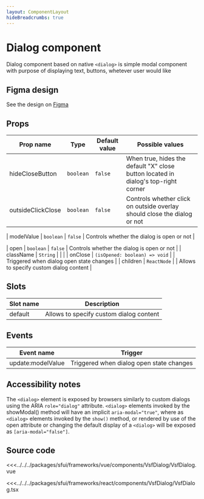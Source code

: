 ```yaml
---
layout: ComponentLayout
hideBreadcrumbs: true
---
```

# Dialog component

Dialog component based on native `<dialog>` is simple modal component with purpose of displaying text, buttons, whetever user would like

<Generate />

## Figma design

See the design on [Figma](https://www.figma.com/file/CWOkbpne0tDpSenT4ZEUTQ/%F0%9F%9B%A0-SFUI-2.0-%7C-Development?node-id=11248%3A15636)

## Props

| Prop name    | Type      | Default value | Possible values |
| ------------ | --------- | ------------- | --------------- |
| hideCloseButton | `boolean` | `false`       | When true, hides the default "X" close button located in dialog's top-right corner |
| outsideClickClose | `boolean` | `false` | Controls whether click on outside overlay should close the dialog or not |
<!-- vue -->
| modelValue | `boolean` | `false` | Controls whether the dialog is open or not |
<!-- end vue -->
<!-- react -->
| open | `boolean` | `false` | Controls whether the dialog is open or not |
| className | `String` | | |
| onClose | `(isOpened: boolean) => void` | | Triggered when dialog open state changes |
| children | `ReactNode` | | Allows to specify custom dialog content |
<!-- end react -->

<!-- vue -->
## Slots

| Slot name |         Description          |
| --------- | :--------------------------: |
| default   | Allows to specify custom dialog content |

## Events

| Event name | Trigger |
| ---------- | :-----: |
| update:modelValue | Triggered when dialog open state changes |
<!-- end vue -->

## Accessibility notes

The `<dialog>` element is exposed by browsers similarly to custom dialogs using the ARIA `role="dialog"` attribute. `<dialog>` elements invoked by the showModal() method will have an implicit `aria-modal="true"`, where as `<dialog>` elements invoked by the `show()` method, or rendered by use of the open attribute or changing the default display of a `<dialog>` will be exposed as `[aria-modal="false"]`.

## Source code

<!-- vue -->
<<<../../../packages/sfui/frameworks/vue/components/VsfDialog/VsfDialog.vue
<!-- end vue -->
<!-- react -->
<<<../../../packages/sfui/frameworks/react/components/VsfDialog/VsfDialog.tsx
<!-- end react -->
